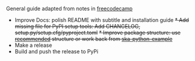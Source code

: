 General guide adapted from notes in [freecodecamp](https://www.freecodecamp.org/news/how-to-create-and-upload-your-first-python-package-to-pypi/)

* Improve Docs: polish README with subtitle and installation guide
~~* Add missing file for PyPI setup tools: Add CHANGELOG, setup.py/setup.cfg/pyproject.toml~~
~~* Improve package structure: use [recommended](https://blog.ionelmc.ro/2014/05/25/python-packaging/#the-structure) structure or work back from [ska-python-example](https://gitlab.com/ska-telescope/templates/ska-python-skeleton)~~
* Make a release
* Build and push the release to PyPi
